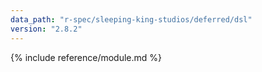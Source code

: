```yaml
---
data_path: "r-spec/sleeping-king-studios/deferred/dsl"
version: "2.8.2"
---
```


{% include reference/module.md %}
